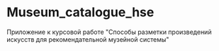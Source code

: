 # Museum_catalogue_hse
Приложение к курсовой работе "Способы разметки произведений искусств для рекомендательной музейной системы"

